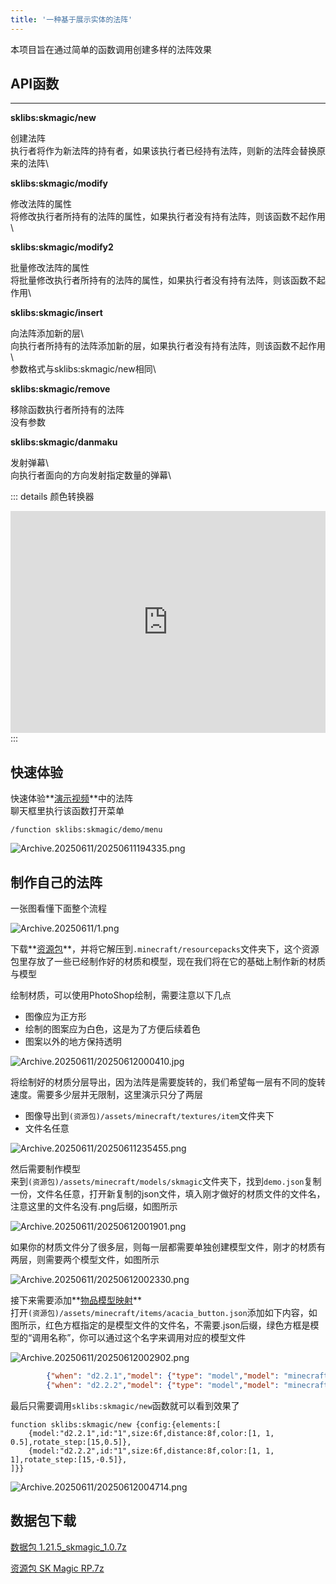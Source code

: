 ```yaml
---
title: '一种基于展示实体的法阵'
---
```


<FeatureHead
    title = '一种基于展示实体的法阵'
    authorName = SKSAMA
    avatarUrl = '../../_authors/sk.jpg'
    :socialLinks="[
        { name: 'BiliBili', url: 'https://space.bilibili.com/1546917549' },
        { name: 'GitHub', url: 'https://github.com/ymqlgthbSakuraDream' }
    ]"
    resourceLink = 'https://ymqlgthbsakuradream.github.io/posts/minecraft/Archive.20250611/'
    cover='../_assets/5.jpg'
/>

本项目旨在通过简单的函数调用创建多样的法阵效果

## API函数

---

**sklibs:skmagic/new**

创建法阵\
执行者将作为新法阵的持有者，如果该执行者已经持有法阵，则新的法阵会替换原来的法阵\  

<NBTTree code='
@Desc<"根标签">
data config {
    @Desc<"该法阵所包含的层">
    elements as list<data {
        @Desc<"(可选，该项默认为model的值) 层ID">
        id as string;
        @Desc<"该层的模型">
        model as string;
        @Desc<"模型的渲染颜色，列表中的三个值分别表示RGB通道，使用颜色转换器计算颜色">
        color as list<float>;
        @Desc<"该层距离玩家眼部的距离">
        distance as float;
        @Desc<"该层的缩放倍数">
        size as float;
        @Desc<"(可选) 旋转步长，例如[10,3.14]表示每10tick旋转3.14弧度，不指定该项则不旋转">
        rotate_step as list<float>;
        @Desc<"(可选，默认为0) 初相位">
        rotate_phase as float;
    }>;
}'
/>

**sklibs:skmagic/modify**  

修改法阵的属性\
将修改执行者所持有的法阵的属性，如果执行者没有持有法阵，则该函数不起作用\

<NBTTree code='
@Desc<"根标签">
data config {
    @Desc<"目标层ID，给所有ID为该ID的层应用如下变换">
    id as string;
    @Desc<"缩放倍数">
    size as float;
    @Desc<"到玩家眼部的距离">
    distance as float;  
    @Desc<"插值时间">
    duration as int;
}'
/>

**sklibs:skmagic/modify2**  

批量修改法阵的属性\
将批量修改执行者所持有的法阵的属性，如果执行者没有持有法阵，则该函数不起作用\

<NBTTree code='
@Desc<"根标签">
data config {
    @Desc<"修改列表">
    modify as list<data {
        @Desc<"目标层ID，给所有ID为该ID的层应用如下变换">
        id as string;
        @Desc<"缩放倍数">
        size as float;
        @Desc<"到玩家眼部的距离">
        distance as float;  
        @Desc<"插值时间">
        duration as int;
    }>;
}'
/>

**sklibs:skmagic/insert**  

向法阵添加新的层\  
向执行者所持有的法阵添加新的层，如果执行者没有持有法阵，则该函数不起作用\  
参数格式与sklibs:skmagic/new相同\

<NBTTree code='
@Desc<"根标签">
data config {
    @Desc<"该法阵所包含的层">
    elements as list<data {
        @Desc<"(可选，该项默认为model的值) 层ID">
        id as string;
        @Desc<"该层的模型">
        model as string;
        @Desc<"模型的渲染颜色，列表中的三个值分别表示RGB通道，使用[颜色转换器](#color)计算颜色">
        color as list<float>;
        @Desc<"该层距离玩家眼部的距离">
        distance as float;
        @Desc<"该层的缩放倍数">
        size as float;
        @Desc<"(可选) 旋转步长，例如[10,3.14]表示每10tick旋转3.14弧度，不指定该项则不旋转">
        rotate_step as list<float>;
        @Desc<"(可选，默认为0) 初相位">
        rotate_phase as float;
    }>;
}'
/>

**sklibs:skmagic/remove**  

移除函数执行者所持有的法阵\
没有参数

**sklibs:skmagic/danmaku**  

发射弹幕\  
向执行者面向的方向发射指定数量的弹幕\

<NBTTree code='
@Desc<"根标签">
data config {
    @Desc<"弹幕的数量">
    n as int;
}'
/>

::: details 颜色转换器
<div id="color"></div>
<iframe src="https://tools.minecraft.wiki/static/tools/decimalColor/" style="border: none; display: block; width: 100%; height: 355px; background-color: #f0f0f0;"></iframe>
:::

## 快速体验

快速体验**[演示视频](链接一会补上)**中的法阵  
聊天框里执行该函数打开菜单

```mcfunction
/function sklibs:skmagic/demo/menu
```

![Archive.20250611/20250611194335.png](Archive.20250611/20250611194335.png)

## 制作自己的法阵

一张图看懂下面整个流程

![Archive.20250611/1.png](Archive.20250611/1.png)

下载**[资源包](#download)**，并将它解压到`.minecraft/resourcepacks`文件夹下，这个资源包里存放了一些已经制作好的材质和模型，现在我们将在它的基础上制作新的材质与模型  
  
绘制材质，可以使用PhotoShop绘制，需要注意以下几点  

- 图像应为正方形
- 绘制的图案应为白色，这是为了方便后续着色
- 图案以外的地方保持透明

![Archive.20250611/20250612000410.jpg](Archive.20250611/20250612000410.jpg)

将绘制好的材质分层导出，因为法阵是需要旋转的，我们希望每一层有不同的旋转速度。需要多少层并无限制，这里演示只分了两层  
  
- 图像导出到`(资源包)/assets/minecraft/textures/item`文件夹下
- 文件名任意

![Archive.20250611/20250611235455.png](Archive.20250611/20250611235455.png)

然后需要制作模型  
来到`(资源包)/assets/minecraft/models/skmagic`文件夹下，找到`demo.json`复制一份，文件名任意，打开新复制的json文件，填入刚才做好的材质文件的文件名，注意这里的文件名没有.png后缀，如图所示

![Archive.20250611/20250612001901.png](Archive.20250611/20250612001901.png)

如果你的材质文件分了很多层，则每一层都需要单独创建模型文件，刚才的材质有两层，则需要两个模型文件，如图所示 

![Archive.20250611/20250612002330.png](Archive.20250611/20250612002330.png)

接下来需要添加**[物品模型映射](https://zh.minecraft.wiki/w/%E7%89%A9%E5%93%81%E6%A8%A1%E5%9E%8B%E6%98%A0%E5%B0%84)**  
打开`(资源包)/assets/minecraft/items/acacia_button.json`添加如下内容，如图所示，红色方框指定的是模型文件的文件名，不需要.json后缀，绿色方框是模型的“调用名称”，你可以通过这个名字来调用对应的模型文件  

![Archive.20250611/20250612002902.png](Archive.20250611/20250612002902.png)

```json
        {"when": "d2.2.1","model": {"type": "model","model": "minecraft:skmagic/d2.2.1","tints": [{"type": "dye","default": [0,0,0]}]}},
        {"when": "d2.2.2","model": {"type": "model","model": "minecraft:skmagic/d2.2.2","tints": [{"type": "dye","default": [0,0,0]}]}}
```

最后只需要调用`sklibs:skmagic/new`函数就可以看到效果了

```mcfunction
function sklibs:skmagic/new {config:{elements:[
    {model:"d2.2.1",id:"1",size:6f,distance:8f,color:[1, 1, 0.5],rotate_step:[15,0.5]},
    {model:"d2.2.2",id:"1",size:6f,distance:8f,color:[1, 1, 1],rotate_step:[15,-0.5]},
]}}
```

![Archive.20250611/20250612004714.png](Archive.20250611/20250612004714.png)

## 数据包下载

[数据包 1.21.5_skmagic_1.0.7z](https://ymqlgthbsakuradream.github.io/posts/minecraft/Archive.20250611/1.21.5_skmagic_1.0.7z)

[资源包 SK Magic RP.7z](https://ymqlgthbsakuradream.github.io/posts/minecraft/Archive.20250611/SK%20Magic%20RP.7z)
